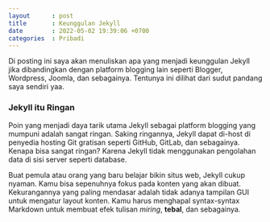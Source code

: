 ```yaml
---
layout      : post
title       : Keunggulan Jekyll
date        : 2022-05-02 19:39:06 +0700
categories  : Pribadi
---
```

Di posting ini saya akan menuliskan apa yang menjadi keunggulan Jekyll jika dibandingkan dengan platform blogging lain seperti Blogger, Wordpress, Joomla, dan sebagainya. Tentunya ini dilihat dari sudut pandang saya sendiri yaa.

### Jekyll itu Ringan

Poin yang menjadi daya tarik utama Jekyll sebagai platform blogging yang mumpuni adalah sangat ringan. Saking ringannya, Jekyll dapat di-host di penyedia hosting Git gratisan seperti GitHub, GitLab, dan sebagainya. Kenapa bisa sangat ringan? Karena Jekyll tidak menggunakan pengolahan data di sisi server seperti database.

Buat pemula atau orang yang baru belajar bikin situs web, Jekyll cukup nyaman. Kamu bisa sepenuhnya fokus pada konten yang akan dibuat. Kekurangannya yang paling mendasar adalah tidak adanya tampilan GUI untuk mengatur layout konten. Kamu harus menghapal syntax-syntax Markdown untuk membuat efek tulisan *miring*, **tebal**, dan sebagainya.